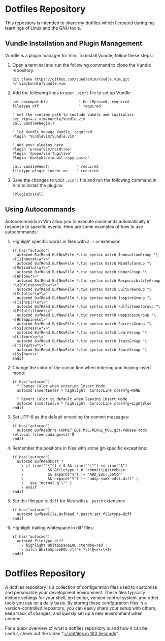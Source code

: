 # Dotfiles Repository

This repository is intended to share my dotfiles which I created during my learnings of Linux and the GNU tools.

## Vundle Installation and Plugin Management

Vundle is a plugin manager for Vim. To install Vundle, follow these steps:

1. Open a terminal and run the following command to clone the Vundle repository:
   ```
   git clone https://github.com/VundleVim/Vundle.vim.git ~/.vim/bundle/Vundle.vim
   ```

2. Add the following lines to your `.vimrc` file to set up Vundle:
   ```
   set nocompatible              " be iMproved, required
   filetype off                  " required

   " set the runtime path to include Vundle and initialize
   set rtp+=~/.vim/bundle/Vundle.vim
   call vundle#begin()

   " let Vundle manage Vundle, required
   Plugin 'VundleVim/Vundle.vim'

   " Add your plugins here
   Plugin 'preservim/nerdtree'
   Plugin 'tpope/vim-fugitive'
   Plugin 'Konfekt/vim-wsl-copy-paste'

   call vundle#end()            " required
   filetype plugin indent on    " required
   ```

3. Save the changes to your `.vimrc` file and run the following command in Vim to install the plugins:
   ```
   :PluginInstall
   ```

## Using Autocommands

Autocommands in Vim allow you to execute commands automatically in response to specific events. Here are some examples of how to use autocommands:

1. Highlight specific words in files with a `.tid` extension:
   ```
   if has("autocmd")
     autocmd BufRead,BufNewFile *.tid syntax match InnovationGroup "\<[Ii]nnovat\w*\>"
     autocmd BufRead,BufNewFile *.tid syntax match MindfulGroup "\<[Mm]indful\w*\>"
     autocmd BufRead,BufNewFile *.tid syntax match HonorGroup "\<[Hh]onor\>"
     autocmd BufRead,BufNewFile *.tid syntax match ResponsibilityGroup "\<[Rr]esponsib\w*\>"
     autocmd BufRead,BufNewFile *.tid syntax match CultureGroup "\<[Cc]ultur\w*\>"
     autocmd BufRead,BufNewFile *.tid syntax match InspireGroup "\<[Ii]nspir\w*\>"
     autocmd BufRead,BufNewFile *.tid syntax match FulfillmentGroup "\<[Ff]ulfillment\>"
     autocmd BufRead,BufNewFile *.tid syntax match HappinessGroup "\<[Hh]appiness\>"
     autocmd BufRead,BufNewFile *.tid syntax match SuccessGroup "\<[Ss]uccess\w*\>"
     autocmd BufRead,BufNewFile *.tid syntax match LearnGroup "\<[Ll]earn\w*\>"
     autocmd BufRead,BufNewFile *.tid syntax match TrustGroup "\<[Tt]rust\w*\>"
     autocmd BufRead,BufNewFile *.tid syntax match ShareGroup "\<[Ss]hare\>"
   endif
   ```

2. Change the color of the cursor line when entering and leaving insert mode:
   ```
   if has("autocmd")
     " Change Color when entering Insert Mode
     autocmd InsertEnter * highlight  CursorLine ctermfg=NONE

     " Revert Color to default when leaving Insert Mode
     autocmd InsertLeave * highlight  CursorLine ctermfg=LightBlue
   endif
   ```

3. Set UTF-8 as the default encoding for commit messages:
   ```
   if has("autocmd")
     autocmd BufReadPre COMMIT_EDITMSG,MERGE_MSG,git-rebase-todo setlocal fileencodings=utf-8
   endif
   ```

4. Remember the positions in files with some git-specific exceptions:
   ```
   if has("autocmd")
     autocmd BufReadPost *
       \ if line("'\"") > 0 && line("'\"") <= line("$")
       \           && &filetype !~# 'commit\|gitrebase'
       \           && expand("%") !~ "ADD_EDIT.patch"
       \           && expand("%") !~ "addp-hunk-edit.diff" |
       \   exe "normal g`\"" |
       \ endif
   endif
   ```

5. Set the filetype to `diff` for files with a `.patch` extension:
   ```
   if has("autocmd")
     autocmd BufNewFile,BufRead *.patch set filetype=diff
   endif
   ```

6. Highlight trailing whitespace in diff files:
   ```
   if has("autocmd")
     autocmd Filetype diff
       \ highlight WhiteSpaceEOL ctermbg=red |
       \ match WhiteSpaceEOL /\(^+.*\)\@<=\s\+$/
   endif
   ```

# Dotfiles Repository

A dotfiles repository is a collection of configuration files used to customize and personalize your development environment. These files typically include settings for your shell, text editor, version control system, and other tools you use on a daily basis. By storing these configuration files in a version-controlled repository, you can easily share your setup with others, keep track of changes, and quickly set up a new environment when needed.

For a quick overview of what a dotfiles repository is and how it can be useful, check out the video “[~/.dotfiles in 100 Seconds](https://youtu.be/r_MpUP6aKiQ)”.
